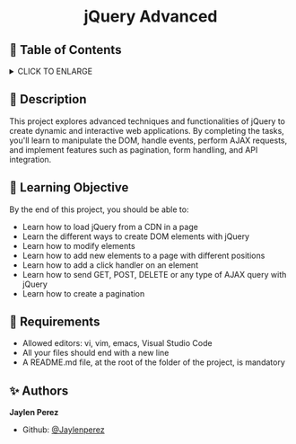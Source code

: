 # <p align="center">jQuery Advanced</p>

## :bookmark: Table of Contents
<details>
        <summary>
        CLICK TO ENLARGE
        </summary>
        :memo: <a href="#description">Description</a>
        <br>
        :school: <a href="#learning objective">Learning Objective</a>
        <br>
        :floppy_disk: <a href="#requirements">Requirements</a>
        <br>
        :alien: <a href="#authors">Authors</a>
</details>

## :memo: <span id="description">Description</span>
This project explores advanced techniques and functionalities of jQuery to create dynamic and interactive web applications. By completing the tasks, you'll learn to manipulate the DOM, handle events, perform AJAX requests, and implement features such as pagination, form handling, and API integration.
## :school: <span id="learning objective">Learning Objective</span>

By the end of this project, you should be able to:

* Learn how to load jQuery from a CDN in a page
* Learn the different ways to create DOM elements with jQuery
* Learn how to modify elements
* Learn how to add new elements to a page with different positions
* Learn how to add a click handler on an element
* Learn how to send GET, POST, DELETE or any type of AJAX query with jQuery
* Learn how to create a pagination
## :floppy_disk: <span id="requirements">Requirements</span>

* Allowed editors: vi, vim, emacs, Visual Studio Code
* All your files should end with a new line
* A README.md file, at the root of the folder of the
project, is mandatory

## :sparkles: <span id="authors">Authors</span>

**Jaylen Perez**
- Github: [@Jaylenperez](https://github.com/Jaylenperez)